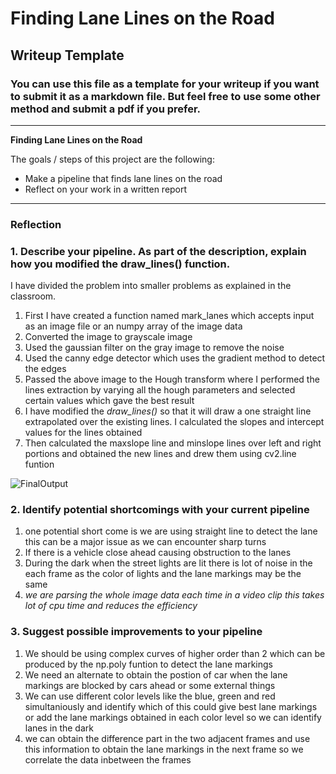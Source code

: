 # **Finding Lane Lines on the Road** 

## Writeup Template

### You can use this file as a template for your writeup if you want to submit it as a markdown file. But feel free to use some other method and submit a pdf if you prefer.

---

**Finding Lane Lines on the Road**

The goals / steps of this project are the following:
* Make a pipeline that finds lane lines on the road
* Reflect on your work in a written report


[//]: # (Image References)

[image1]: ./examples/grayscale.jpg "Grayscale"

---

### Reflection

### 1. Describe your pipeline. As part of the description, explain how you modified the draw_lines() function.

I have divided the problem into smaller problems as explained in the classroom.
1. First I have created a function named mark_lanes which accepts input as an image file or an numpy array of the image data
2. Converted the image to grayscale image
3. Used the gaussian filter on the gray image to remove the noise
4. Used the canny edge detector which uses the gradient method to detect the edges
5. Passed the above image to the Hough transform where I performed the lines extraction by varying all the hough parameters and selected certain values which gave the best result
6. I have modified the *draw_lines()* so that it will draw a one straight line extrapolated over the existing lines. I calculated the slopes and intercept values for the lines obtained
7. Then calculated the maxslope line and minslope lines over left and right portions and obtained the new lines and drew them using cv2.line funtion

![FinalOutput]("test_images_output/solidYellowCurve2.jpg")


### 2. Identify potential shortcomings with your current pipeline


1. one potential short come is we are using straight line to detect the lane this can be a major issue as we can encounter sharp turns 
2. If there is a vehicle close ahead causing obstruction to the lanes
3. During the dark when the street lights are lit there is lot of noise in the each frame as the color of lights and the lane markings may be the same 
4. *we are parsing the whole image data each time in a video clip this takes lot of cpu time and reduces the efficiency*
### 3. Suggest possible improvements to your pipeline

1. We should be using complex curves of higher order than 2 which can be produced by the np.poly funtion to detect the lane markings
2. We need an alternate to obtain the postion of car when the lane markings are blocked by cars ahead or some external things
3. We can use different color levels like the blue, green and red simultaniously and identify which of this could give best lane markings or add the lane markings obtained in each color level so we can identify lanes in the dark
4. we can obtain the difference part in the two adjacent frames and use this information to obtain the lane markings in the next frame so we correlate the data inbetween the frames
